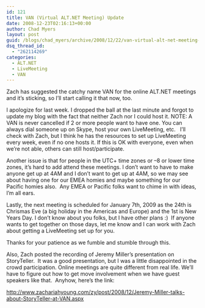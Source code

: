 ```yaml
---
id: 121
title: VAN (Virtual ALT.NET Meeting) Update
date: 2008-12-23T02:16:13+00:00
author: Chad Myers
layout: post
guid: /blogs/chad_myers/archive/2008/12/22/van-virtual-alt-net-meeting-update.aspx
dsq_thread_id:
  - "262114269"
categories:
  - ALT.NET
  - LiveMeeting
  - VAN
---
```

Zach has suggested the catchy name VAN for the online ALT.NET meetings and it’s sticking, so I’ll start calling it that now, too.

I apologize for last week. I dropped the ball at the last minute and forgot to update my blog with the fact that neither Zach nor I could host it. NOTE: A VAN is never cancelled if 2 or more people want to have one. You can always dial someone up on Skype, host your own LiveMeeting, etc.&#160;&#160; I’ll check with Zach, but I think he has the resources to set up LiveMeeting every week, even if no one hosts it. If this is OK with everyone, even when we’re not able, others can still host/participate.

Another issue is that for people in the UTC+ time zones or –8 or lower time zones, it’s hard to add attend these meetings. I don’t want to have to make anyone get up at 4AM and I don’t want to get up at 4AM, so we may see about having one for our EMEA homies and maybe something for our Pacific homies also.&#160; Any EMEA or Pacific folks want to chime in with ideas, I’m all ears.

Lastly, the next meeting is scheduled for January 7th, 2009 as the 24th is Chrismas Eve (a big holiday in the Americas and Europe) and the 1st is New Years Day. I don’t know about you folks, but I have other plans :)&#160; If anyone wants to get together on those days, let me know and I can work with Zach about getting a LiveMeeting set up for you.

Thanks for your patience as we fumble and stumble through this. 

Also, Zach posted the recording of Jeremy Miller’s presentation on StoryTeller.&#160; It was a good presentation, but I was a little disappointed in the crowd participation. Online meetings are quite different from real life. We’ll have to figure out how to get move involvement when we have guest speakers like that.&#160; Anyhow, here’s the link:

<http://www.zachariahyoung.com/zy/post/2008/12/Jeremy-Miller-talks-about-StoryTeller-at-VAN.aspx>